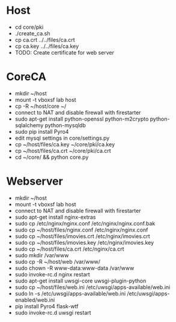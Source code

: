 # Host #
* cd core/pki
* ./create_ca.sh
* cp ca.crt ../../files/ca.crt
* cp ca.key ../../files/ca.key
* TODO: Create certificate for web server

# CoreCA #
* mkdir ~/host
* mount -t vboxsf lab host
* cp -R ~/host/core ~/
* connect to NAT and disable firewall with firestarter
* sudo apt-get install python-openssl python-m2crypto python-sqlalchemy python-mysqldb
* sudo pip install Pyro4
* edit mysql settings in core/settings.py
* cp ~/host/files/ca.key ~/core/pki/ca.key
* cp ~/host/files/ca.crt ~/core/pki/ca.crt
* cd ~/core/ && python core.py

# Webserver #
* mkdir ~/host
* mount -t vboxsf lab host
* connect to NAT and disable firewall with firestarter
* sudo apt-get install nginx-extras
* sudo cp /etc/nginx/nginx.conf /etc/nginx/nginx.conf.bak
* sudo cp ~/host/files/nginx.conf /etc/nginx/nginx.conf
* sudo cp ~/host/files/imovies.crt /etc/nginx/imovies.crt
* sudo cp ~/host/files/imovies.key /etc/nginx/imovies.key
* sudo cp ~/host/files/ca.crt /etc/nginx/ca.crt
* sudo mkdir /var/www
* sudo cp -R  ~/host/web /var/www/
* sudo chown -R www-data:www-data /var/www
* sudo invoke-rc.d nginx restart
* sudo apt-get install uwsgi-core uwsgi-plugin-python
* sudo cp ~/host/files/web.ini /etc/uwsgi/apps-available/web.ini
* sudo ln -s /etc/uwsgi/apps-available/web.ini /etc/uwsgi/apps-enabled/web.ini
* pip install Pyro4 flask-wtf
* sudo invoke-rc.d uwsgi restart

